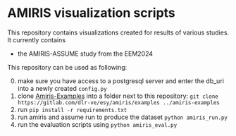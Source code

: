 # AMIRIS visualization scripts

This repository contains visualizations created for results of various studies.
It currently contains

* the AMIRIS-ASSUME study from the EEM2024

This repository can be used as following:

0. make sure you have access to a postgresql server and enter the db_uri into a newly created `config.py`
1. clone [Amiris-Examples](https://gitlab.com/dlr-ve/esy/amiris/examples) into a folder next to this repository:
`git clone https://gitlab.com/dlr-ve/esy/amiris/examples ../amiris-examples`
1. run `pip install -r requirements.txt`
2. run amiris and assume run to produce the dataset `python amiris_run.py`
3. run the evaluation scripts using `python amiris_eval.py`